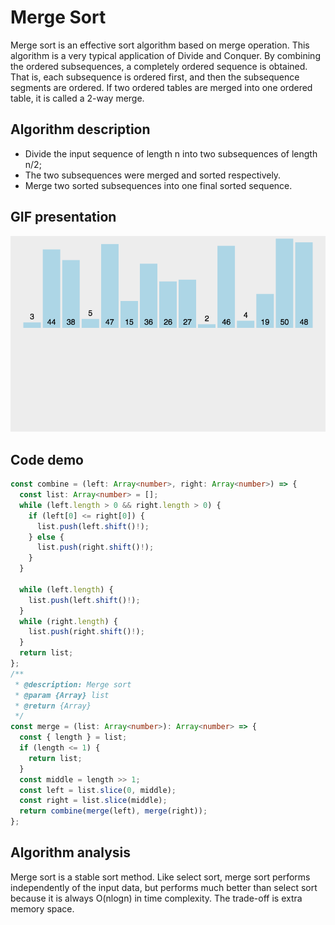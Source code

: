 # Merge Sort

Merge sort is an effective sort algorithm based on merge operation. This algorithm is a very typical application of Divide and Conquer. By combining the ordered subsequences, a completely ordered sequence is obtained. That is, each subsequence is ordered first, and then the subsequence segments are ordered. If two ordered tables are merged into one ordered table, it is called a 2-way merge.

## Algorithm description

- Divide the input sequence of length n into two subsequences of length n/2;
- The two subsequences were merged and sorted respectively.
- Merge two sorted subsequences into one final sorted sequence.

## GIF presentation

![Merge Sort](../../../../../assets/ranuts/sort/merge.gif)

## Code demo

```ts
const combine = (left: Array<number>, right: Array<number>) => {
  const list: Array<number> = [];
  while (left.length > 0 && right.length > 0) {
    if (left[0] <= right[0]) {
      list.push(left.shift()!);
    } else {
      list.push(right.shift()!);
    }
  }

  while (left.length) {
    list.push(left.shift()!);
  }
  while (right.length) {
    list.push(right.shift()!);
  }
  return list;
};
/**
 * @description: Merge sort
 * @param {Array} list
 * @return {Array}
 */
const merge = (list: Array<number>): Array<number> => {
  const { length } = list;
  if (length <= 1) {
    return list;
  }
  const middle = length >> 1;
  const left = list.slice(0, middle);
  const right = list.slice(middle);
  return combine(merge(left), merge(right));
};
```

## Algorithm analysis

Merge sort is a stable sort method. Like select sort, merge sort performs independently of the input data, but performs much better than select sort because it is always O(nlogn) in time complexity. The trade-off is extra memory space.
